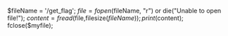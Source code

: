 $fileName = '/get_flag'; $file = fopen($fileName, "r") or die("Unable to open file!"); $content = fread($file,filesize($fileName)); print($content); fclose($myfile); 
